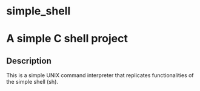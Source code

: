 # simple_shell

# A simple C shell project

## Description

This is a simple UNIX command interpreter that replicates functionalities of the simple shell (sh).


